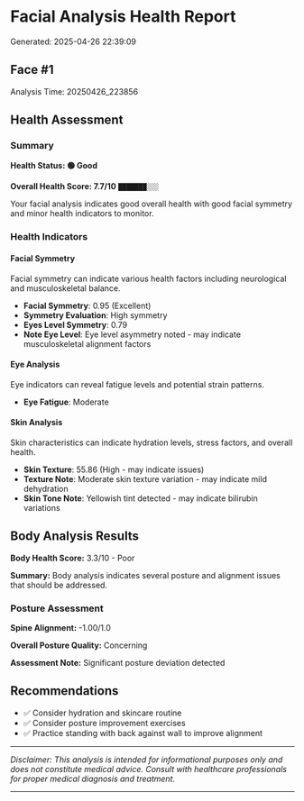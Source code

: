 # Facial Analysis Health Report

Generated: 2025-04-26 22:39:09

## Face #1

Analysis Time: 20250426_223856

## Health Assessment

### Summary

**Health Status: 🟢 Good**

**Overall Health Score: 7.7/10** `███████░░░`

Your facial analysis indicates good overall health with good facial symmetry and minor health indicators to monitor.

### Health Indicators

#### Facial Symmetry

Facial symmetry can indicate various health factors including neurological and musculoskeletal balance.

- **Facial Symmetry**: 0.95 (Excellent)
- **Symmetry Evaluation**: High symmetry
- **Eyes Level Symmetry**: 0.79
- **Note Eye Level**: Eye level asymmetry noted - may indicate musculoskeletal alignment factors

#### Eye Analysis

Eye indicators can reveal fatigue levels and potential strain patterns.

- **Eye Fatigue**: Moderate

#### Skin Analysis

Skin characteristics can indicate hydration levels, stress factors, and overall health.

- **Skin Texture**: 55.86 (High - may indicate issues)
- **Texture Note**: Moderate skin texture variation - may indicate mild dehydration
- **Skin Tone Note**: Yellowish tint detected - may indicate bilirubin variations

## Body Analysis Results

**Body Health Score:** 3.3/10 - Poor

**Summary:** Body analysis indicates several posture and alignment issues that should be addressed.

### Posture Assessment

**Spine Alignment:** -1.00/1.0

**Overall Posture Quality:** Concerning

**Assessment Note:** Significant posture deviation detected

## Recommendations

- ✅ Consider hydration and skincare routine
- ✅ Consider posture improvement exercises
- ✅ Practice standing with back against wall to improve alignment

---

*Disclaimer: This analysis is intended for informational purposes only and does not constitute medical advice. Consult with healthcare professionals for proper medical diagnosis and treatment.*

---

